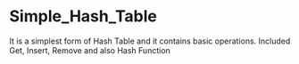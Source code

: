 # Simple_Hash_Table

It is a simplest form of Hash Table and it contains basic operations. Included Get, Insert, Remove and also Hash Function
